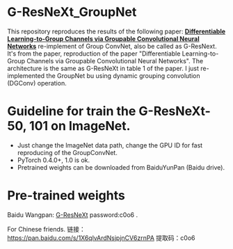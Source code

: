 # G-ResNeXt_GroupNet
This repository reproduces the results of the following paper:
[**Differentiable Learning-to-Group Channels via Groupable Convolutional Neural Networks**](https://arxiv.org/abs/1908.05867v1)
re-implement of Group ConvNet, also be called as G-ResNext. It's from the paper, reproduction of the paper "Differentiable Learning-to-Group Channels via Groupable Convolutional Neural Networks".
The architecture is the same as G-ResNeXt in table 1 of the paper. I just re-implemented the GroupNet bu using dynamic grouping convolution (DGConv) operation.


# Guideline for train the G-ResNeXt-50, 101 on ImageNet.
* Just change the ImageNet data path, change the GPU ID for fast reproducing of the GroupConvNet.
* PyTorch 0.4.0+, 1.0 is ok.
* Pretrained weights can be downloaded from BaiduYunPan (Baidu drive).

# Pre-trained weights
Baidu Wangpan: [G-ResNeXt](https://pan.baidu.com/s/1X6qlvArdNsjpjnCV6zrnPA) password:c0o6 .

For Chinese friends. 
链接：https://pan.baidu.com/s/1X6qlvArdNsjpjnCV6zrnPA 
提取码：c0o6 
